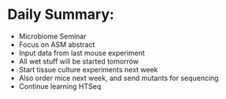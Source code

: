 # Daily Summary:
- Microbiome Seminar
- Focus on ASM abstract
- Input data from last mouse experiment
- All wet stuff will be started tomorrow
- Start tissue culture experiments next week
- Also order mice next week, and send mutants for sequencing
- Continue learning HTSeq

